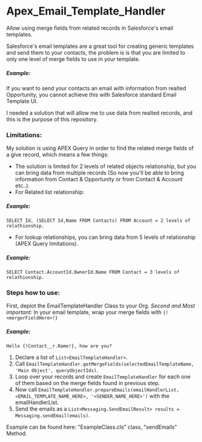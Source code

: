 # Apex_Email_Template_Handler
Allow using merge fields from related records in Salesforce's email templates.

Salesforce's email templates are a great tool for creating generic templates and send them to your contacts, the problem is is that you are limited to only one level of merge fields to use in your template.

##### Example:
If you want to send your contacts an email with information from realted Opportunity, you cannot achieve this with Salesforce standard Email Template UI.

I needed a solution that will allow me to use data from realted records, and this is the purpose of this repository.

### Limitations:
My solution is using APEX Query in order to find the related merge fields of a give record, which means a few things:

- The solution is limited for 2 levels of related objects relationship, but you can bring data from multiple records (So now you'll be able to bring information from Contact & Opportunity or from Contact & Account etc..).
- For Related list relationship:
##### Example:
```SELECT Id, (SELECT Id,Name FROM Contacts) FROM Account = 2 levels of relathionship.```

- For lookup relationships, you can bring data from 5 levels of relationship (APEX Query limitations).
##### Example:
```SELECT Contact.AccountId.OwnerId.Name FROM Contact = 3 levels of relathionship.```


### Steps how to use:

First, deplot the EmailTemplateHandler Class to your Org.
*Second and Most important:* In your email template, wrap your merge fields with ```{!<mergerFieldHere>!}```
 ##### Example:
 ```Hello {!Contact__r.Name!}, how are you?```

 1) Declare a list of ```List<EmailTemplateHandler>```.
 2) Call ```EmailTemplateHandler.getMergeFields(selectedEmailTemplateName, 'Main Object', queryObjectIds)```.
 3) Loop over your records and create ```EmailTemplateHandler``` for each one of them based on the merge fields found in previous step.
 4) Now call ```EmailTemplateHandler.prepareEmails(emailHandlerList, <EMAIL_TEMPLATE_NAME_HERE>, '<SENDER_NAME_HERE>')``` with the emailHandlerList.
 5) Send the emails as a ```List<Messaging.SendEmailResult> results = Messaging.sendEmail(emails)```.
 
 Example can be found here: "ExampleClass.cls" class, "sendEmails" Method.